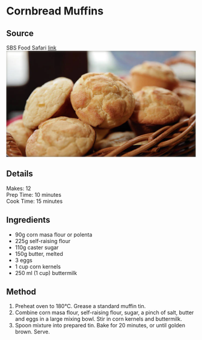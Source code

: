 # Cornbread Muffins

## Source
SBS Food Safari [link](https://www.sbs.com.au/food/recipes/corny-cornbread-muffins)\
![alt-text](./pictures/cornbread-muffins.png)

## Details
Makes: 12\
Prep Time: 10 minutes\
Cook Time: 15 minutes

## Ingredients
- 90g corn masa flour or polenta
- 225g self-raising flour
- 110g caster sugar
- 150g butter, melted
- 3 eggs
- 1 cup corn kernels
- 250 ml (1 cup) buttermilk

## Method
1. Preheat oven to 180°C. Grease a standard muffin tin.
2. Combine corn masa flour, self-raising flour, sugar, a pinch of salt, butter and eggs in a large mixing bowl. Stir in corn kernels and buttermilk.
3. Spoon mixture into prepared tin. Bake for 20 minutes, or until golden brown. Serve.

